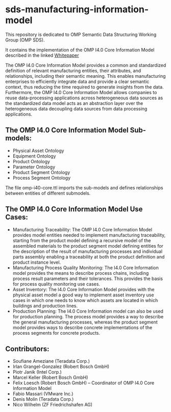 # sds-manufacturing-information-model
This repository is dedicated to OMP Semantic Data Structuring Working Group (OMP SDS).

It contains the implementation of the OMP I4.0 Core Information Model described in the linked [Whitepaper](https://open-manufacturing.org/wp-content/uploads/sites/101/2022/05/OMP-SDS-Whitepaper_I4.0_Core_Information_Model.pdf)

The OMP I4.0 Core Information Model provides a common and standardized definition of relevant manufacturing entities, their attributes, and relationships, including their semantic meaning. This enables manufacturing enterprises to efficiently integrate data and provide a clear semantic context, thus reducing the time required to generate insights from the data. Furthermore, the OMP I4.0 Core Information Model allows companies to reuse data-processing applications across heterogeneous data sources as the standardized data model acts as an abstraction layer over the heterogeneous data decoupling data sources from data processing applications.

## The OMP I4.0 Core Information Model Sub-models:
- Physical Asset Ontology
- Equipment Ontology
- Product Ontology
- Parameter Ontology
- Product Segment Ontology
- Process Segment Ontology

The file omp-i40-core.ttl imports the sub-models and defines relationships between entities of different submodels.

## The OMP I4.0 Core Information Model Use Cases: 
- Manufacturing Traceability: The OMP I4.0 Core Information
Model provides  model entities needed to implement manufacturing traceability, starting from
the product model defining a recursive model of the assembled materials to the product
segment model defining entities for the description of the result of manufacturing processes and
individual parts assembly enabling a traceability at both the product definition and product instance level. 
- Manufacturing Process Quality Monitoring: The I4.0 Core Information model provides the means to describe process chains, including process
result parameters and their tolerances. This provides the basis for process quality monitoring use
cases.
- Asset Inventory: The I4.0 Core Information Model provides with the physical asset model a good way to implement
asset inventory use cases in which one needs to know which assets are located in which buildings and
production lines. 
- Production Planning: The I4.0 Core Information model can also be used for production planning. The process model provides
a way to describe the general manufacturing processes, whereas the product segment model provides
ways to describe concrete implementations of the process segments for concrete products.

## Contributors:
- Soufiane Ameziane (Teradata Corp.)
- Irlan Grangel-Gonzalez (Robert Bosch GmbH)
- Piotr Janik (Intel Corp.)
- Marcel Keller (Robert Bosch GmbH)
- Felix Loesch (Robert Bosch GmbH) – Coordinator of OMP I4.0 Core Information Model
- Fabio Massari (VMware Inc.)
- Denis Molin (Teradata Corp.)
- Nico Wilhelm (ZF Friedrichshafen AG)
